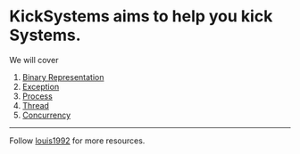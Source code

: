 KickSystems aims to help you kick Systems.
=======

We will cover

1. [Binary Representation](./binary_representation)
2. [Exception](./exception.md)
3. [Process](./process.md)
4. [Thread](./thread.md)
5. [Concurrency](./concurrency.md)


***
Follow [louis1992](https://github.com/gzc) for more resources.